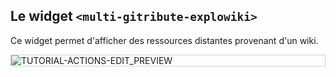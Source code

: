 
## Le widget `<multi-gitribute-explowiki>`

Ce widget permet d'afficher des ressources distantes provenant d'un wiki.

<div style="border: thin solid lightgrey;">
  <img
    alt="TUTORIAL-ACTIONS-EDIT_PREVIEW"
    src="https://raw.githubusercontent.com/multi-coop/datami-documentation-content/main/images/screenshots/explowiki-preview-01.png"
    />
</div>
